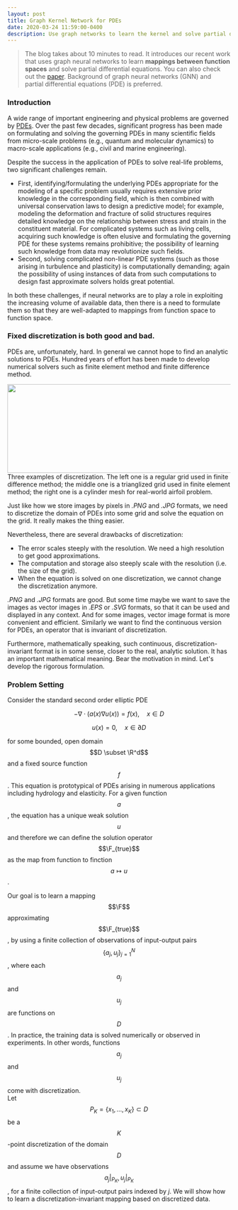 ```yaml
---
layout: post
title: Graph Kernel Network for PDEs
date: 2020-03-24 11:59:00-0400
description: Use graph networks to learn the kernel and solve partial differential equations
---
```

>The blog takes about 10 minutes to read.
It introduces our recent work that uses graph neural networks to learn 
**mappings between function spaces** and solve partial differential equations. 
You can also check out the [paper](https://arxiv.org/abs/2003.03485).
Background of graph neural networks (GNN) and partial differential equations (PDE) is preferred.

### Introduction

A wide range of important engineering and physical problems are governed by 
[PDEs](https://en.wikipedia.org/wiki/Partial_differential_equation). 
Over the past few decades, significant progress has been made on formulating 
and solving  the governing PDEs in many scientific fields 
from micro-scale problems (e.g., quantum and molecular dynamics) to 
macro-scale applications (e.g., civil and marine engineering). 

Despite the success in the application of PDEs to solve real-life problems, 
two significant challenges remain. 
- First, identifying/formulating the underlying PDEs appropriate for 
the modeling of a specific problem usually requires extensive prior knowledge 
in the corresponding field, which is then combined with universal conservation laws 
to design a predictive model; 
for example, modeling the deformation and fracture of solid structures 
requires detailed knowledge on the relationship between stress and strain in the constituent material. 
For complicated systems such as living cells, 
acquiring such knowledge is often elusive 
and formulating the governing PDE for these systems remains prohibitive; 
the possibility of learning such knowledge from data may revolutionize such fields. 
- Second, solving complicated non-linear PDE systems 
(such as those arising in turbulence and plasticity) is computationally demanding; 
again the possibility of using instances of data from such computations 
to design fast approximate solvers holds great potential. 

In both these challenges, if neural networks are to play a role in exploiting 
the increasing volume of available data, 
then there is a need to formulate them so that they are well-adapted 
to mappings from function space to function space.

### Fixed discretization is both good and bad.

PDEs are, unfortunately, hard. 
In general we cannot hope to find an analytic solutions to PDEs. 
Hundred years of effort has been made to develop numerical solvers 
such as finite element method and finite difference method.

<div class="img_row">
    <img height="200px" width="700px" class="col three" src="{{ site.baseurl }}/assets/img/grids.png" alt="" title="Discretizations"/>
</div>
<div class="col three caption">
Three examples of discretization. 
The left one is a regular grid used in finite difference method;
the middle one is a trianglized grid used in finite element method;
the right one is a cylinder mesh for real-world airfoil problem.
</div>

Just like how we store images by pixels in *.PNG* and *.JPG* formats, 
we need to discretize the domain of PDEs into some grid and solve the equation on the grid.
It really makes the thing easier.

Nevertheless, there are several drawbacks of discretization:
- The error scales steeply with the resolution. 
We need a high resolution to get good approximations.
- The computation and storage also steeply scale with the resolution (i.e. the size of the grid).
- When the equation is solved on one discretization, 
we cannot change the discretization anymore. 

*.PNG* and *.JPG* formats are good. 
But some time maybe we want to save the images as vector images in *.EPS* or *.SVG* formats,
so that it can be used and displayed in any context. 
And for some images, vector image format is more convenient and efficient.
Similarly we want to find the continuous version for PDEs, an operator that is invariant of discretization.  

Furthermore, mathematically speaking, such continuous, 
discretization-invariant format is in some sense, closer to the real, analytic solution. 
It has an important mathematical meaning. 
Bear the motivation in mind. Let's develop the rigorous formulation.

### Problem Setting

Consider the standard second order elliptic PDE


$$ - \nabla \cdot (a(x) \nabla u(x))  = f(x), \quad  x \in D $$

$$ u(x) = 0, \quad x \in \partial D $$

for some bounded, open domain $$D \subset \R^d$$ and a fixed source function
$$f$$. This equation is prototypical of PDEs arising in
numerous applications including hydrology  and elasticity. 
For a given function $$a$$, 
the equation has a unique weak solution $$u$$ 
and therefore we can define the solution operator $$\F_{true}$$
as the map from function to finction $$a \mapsto u$$. 

Our goal is to learn a mapping $$\F$$ approximating $$\F_{true}$$, 
by using a finite collection of observations of input-output pairs 
$$\{a_j, u_j\}_{j=1}^N$$, where each $$a_j$$ and $$u_j$$ are functions on $$D$$.
In practice, the training data is solved numerically or observed in experiments.
In other words, functions $$a_j$$ and $$u_j$$ come with discretization.  
Let $$P_K = \{x_1,\dots,x_K\} \subset D$$ be a $$K$$-point discretization of the domain
$$D$$ and assume we have observations $$a_j|_{P_K}, u_j|_{P_K} $$, for a finite
collection  of input-output pairs indexed by $j$. 
We will show how to learn a discretization-invariant mapping based on discretized data.




